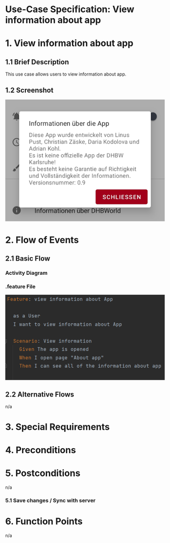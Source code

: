 # Use-Case Specification: View information about app

# 1. View information about app

## 1.1 Brief Description
This use case allows users to view information about app.

## 1.2 Screenshot
![Screenshot](https://github.com/inFumumVerti/DHBWorld-Docu/blob/useCases/Screenshots/screenshot_informationAboutApp.png) 


# 2. Flow of Events

## 2.1 Basic Flow

### Activity Diagram


### .feature File
![.feature file](https://github.com/inFumumVerti/DHBWorld-Docu/blob/useCases/Feature%20files/Featurefile%20viewInformationAboutApp.png)

## 2.2 Alternative Flows
n/a

# 3. Special Requirements


# 4. Preconditions


# 5. Postconditions
n/a

### 5.1 Save changes / Sync with server


# 6. Function Points
n/a
